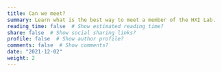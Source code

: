 ```yaml
---
title: Can we meet?
summary: Learn what is the best way to meet a member of the HXI Lab.
reading_time: false  # Show estimated reading time?
share: false  # Show social sharing links?
profile: false  # Show author profile?
comments: false  # Show comments?
date: "2021-12-02"
weight: 2
---
```


